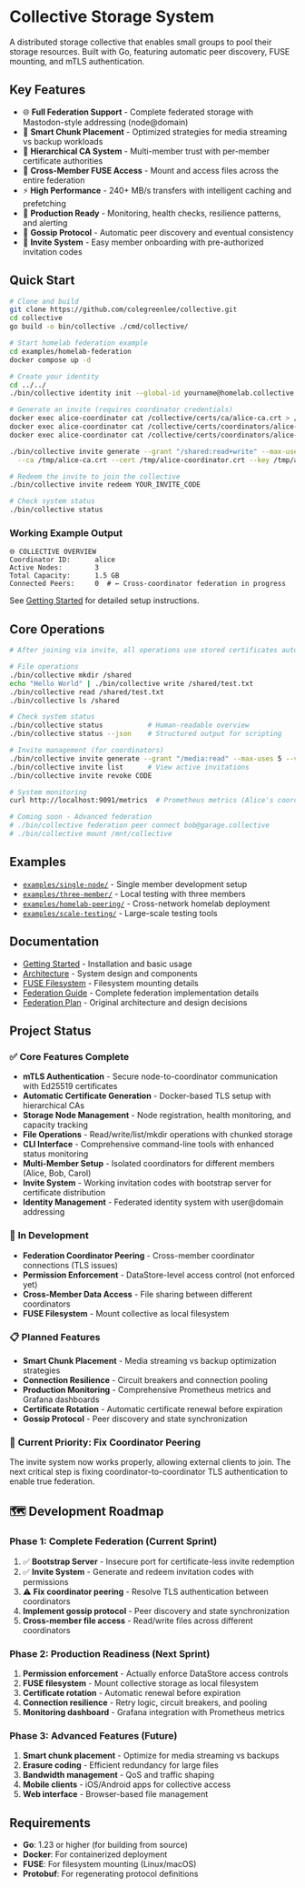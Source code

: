 # Collective Storage System

A distributed storage collective that enables small groups to pool their storage resources. Built with Go, featuring automatic peer discovery, FUSE mounting, and mTLS authentication.

## Key Features

- 🌐 **Full Federation Support** - Complete federated storage with Mastodon-style addressing (node@domain)
- 💾 **Smart Chunk Placement** - Optimized strategies for media streaming vs backup workloads
- 🔐 **Hierarchical CA System** - Multi-member trust with per-member certificate authorities
- 📁 **Cross-Member FUSE Access** - Mount and access files across the entire federation
- ⚡ **High Performance** - 240+ MB/s transfers with intelligent caching and prefetching
- 🎯 **Production Ready** - Monitoring, health checks, resilience patterns, and alerting
- 🤝 **Gossip Protocol** - Automatic peer discovery and eventual consistency
- 🎫 **Invite System** - Easy member onboarding with pre-authorized invitation codes

## Quick Start

```bash
# Clone and build
git clone https://github.com/colegreenlee/collective.git
cd collective
go build -o bin/collective ./cmd/collective/

# Start homelab federation example
cd examples/homelab-federation
docker compose up -d

# Create your identity
cd ../../
./bin/collective identity init --global-id yourname@homelab.collective.local

# Generate an invite (requires coordinator credentials)
docker exec alice-coordinator cat /collective/certs/ca/alice-ca.crt > /tmp/alice-ca.crt
docker exec alice-coordinator cat /collective/certs/coordinators/alice-coordinator.crt > /tmp/alice-coordinator.crt
docker exec alice-coordinator cat /collective/certs/coordinators/alice-coordinator.key > /tmp/alice-coordinator.key

./bin/collective invite generate --grant "/shared:read+write" --max-uses 1 --validity 24h \
  --ca /tmp/alice-ca.crt --cert /tmp/alice-coordinator.crt --key /tmp/alice-coordinator.key

# Redeem the invite to join the collective
./bin/collective invite redeem YOUR_INVITE_CODE

# Check system status
./bin/collective status
```

### Working Example Output
```
🌐 COLLECTIVE OVERVIEW
Coordinator ID:      alice
Active Nodes:        3
Total Capacity:      1.5 GB
Connected Peers:     0  # ← Cross-coordinator federation in progress
```

See [Getting Started](docs/GETTING_STARTED.md) for detailed setup instructions.

## Core Operations

```bash
# After joining via invite, all operations use stored certificates automatically

# File operations
./bin/collective mkdir /shared
echo "Hello World" | ./bin/collective write /shared/test.txt
./bin/collective read /shared/test.txt
./bin/collective ls /shared

# Check system status
./bin/collective status           # Human-readable overview
./bin/collective status --json    # Structured output for scripting

# Invite management (for coordinators)
./bin/collective invite generate --grant "/media:read" --max-uses 5 --validity 7d
./bin/collective invite list      # View active invitations
./bin/collective invite revoke CODE

# System monitoring
curl http://localhost:9091/metrics  # Prometheus metrics (Alice's coordinator)

# Coming soon - Advanced federation
# ./bin/collective federation peer connect bob@garage.collective
# ./bin/collective mount /mnt/collective
```

## Examples

- [`examples/single-node/`](examples/single-node/) - Single member development setup
- [`examples/three-member/`](examples/three-member/) - Local testing with three members  
- [`examples/homelab-peering/`](examples/homelab-peering/) - Cross-network homelab deployment
- [`examples/scale-testing/`](examples/scale-testing/) - Large-scale testing tools

## Documentation

- [Getting Started](docs/GETTING_STARTED.md) - Installation and basic usage
- [Architecture](docs/ARCHITECTURE.md) - System design and components
- [FUSE Filesystem](docs/FUSE.md) - Filesystem mounting details
- [Federation Guide](FEDERATION_COMPLETE.md) - Complete federation implementation details
- [Federation Plan](FEDERATION_PLAN.md) - Original architecture and design decisions

## Project Status

### ✅ **Core Features Complete**
- **mTLS Authentication** - Secure node-to-coordinator communication with Ed25519 certificates
- **Automatic Certificate Generation** - Docker-based TLS setup with hierarchical CAs
- **Storage Node Management** - Node registration, health monitoring, and capacity tracking
- **File Operations** - Read/write/list/mkdir operations with chunked storage
- **CLI Interface** - Comprehensive command-line tools with enhanced status monitoring
- **Multi-Member Setup** - Isolated coordinators for different members (Alice, Bob, Carol)
- **Invite System** - Working invitation codes with bootstrap server for certificate distribution
- **Identity Management** - Federated identity system with user@domain addressing

### 🚧 **In Development**
- **Federation Coordinator Peering** - Cross-member coordinator connections (TLS issues)
- **Permission Enforcement** - DataStore-level access control (not enforced yet)
- **Cross-Member Data Access** - File sharing between different coordinators
- **FUSE Filesystem** - Mount collective as local filesystem

### 📋 **Planned Features**
- **Smart Chunk Placement** - Media streaming vs backup optimization strategies
- **Connection Resilience** - Circuit breakers and connection pooling
- **Production Monitoring** - Comprehensive Prometheus metrics and Grafana dashboards
- **Certificate Rotation** - Automatic certificate renewal before expiration
- **Gossip Protocol** - Peer discovery and state synchronization

### 🎯 **Current Priority: Fix Coordinator Peering**
The invite system now works properly, allowing external clients to join. The next critical step is fixing coordinator-to-coordinator TLS authentication to enable true federation.

## 🗺️ **Development Roadmap**

### **Phase 1: Complete Federation** (Current Sprint)
1. ✅ **Bootstrap Server** - Insecure port for certificate-less invite redemption
2. ✅ **Invite System** - Generate and redeem invitation codes with permissions
3. ⚠️ **Fix coordinator peering** - Resolve TLS authentication between coordinators
4. **Implement gossip protocol** - Peer discovery and state synchronization
5. **Cross-member file access** - Read/write files across different coordinators

### **Phase 2: Production Readiness** (Next Sprint)
1. **Permission enforcement** - Actually enforce DataStore access controls
2. **FUSE filesystem** - Mount collective storage as local filesystem
3. **Certificate rotation** - Automatic renewal before expiration
4. **Connection resilience** - Retry logic, circuit breakers, and pooling
5. **Monitoring dashboard** - Grafana integration with Prometheus metrics

### **Phase 3: Advanced Features** (Future)
1. **Smart chunk placement** - Optimize for media streaming vs backups
2. **Erasure coding** - Efficient redundancy for large files
3. **Bandwidth management** - QoS and traffic shaping
4. **Mobile clients** - iOS/Android apps for collective access
5. **Web interface** - Browser-based file management

## Requirements

- **Go**: 1.23 or higher (for building from source)
- **Docker**: For containerized deployment
- **FUSE**: For filesystem mounting (Linux/macOS)
- **Protobuf**: For regenerating protocol definitions